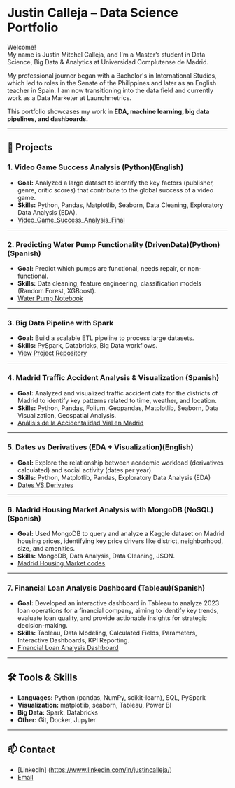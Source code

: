 # Justin Calleja – Data Science Portfolio

Welcome!  
My name is Justin Mitchel Calleja, and I'm a Master’s student in Data Science, Big Data & Analytics at Universidad Complutense de Madrid.

My professional journer began with a Bachelor's in International Studies, which led to roles in the Senate of the Philippines and later as an English teacher in Spain. 
I am now transitioning into the data field and currently work as a Data Marketer at Launchmetrics.

This portfolio showcases my work in **EDA, machine learning, big data pipelines, and dashboards.**

---

## 📂 Projects

### 1. Video Game Success Analysis (Python)(English)

- **Goal:** Analyzed a large dataset to identify the key factors (publisher, genre, critic scores) that contribute to the global success of a video game.
- **Skills:** Python, Pandas, Matplotlib, Seaborn, Data Cleaning, Exploratory Data Analysis (EDA).
- [Video_Game_Success_Analysis_Final](https://github.com/justincallejadata/Portfolio-Notebooks/blob/30d8f09f28a68fedcce38485b33319b99fe0232f/Video_Game_Success_Analysis_Final.ipynb)

---

### 2. Predicting Water Pump Functionality (DrivenData)(Python)(Spanish)
- **Goal:** Predict which pumps are functional, needs repair, or non-functional.  
- **Skills:** Data cleaning, feature engineering, classification models (Random Forest, XGBoost).  
- [Water Pump Notebook](https://github.com/justincallejadata/Portfolio-Notebooks/blob/88e1bf414e577b5b81df4a47e8a5d81cc3462427/Final%20Justin%20Mitchel%20Calleja%20-%20Tarea%20Machine%20Learning%20.ipynb)

---

### 3. Big Data Pipeline with Spark

- **Goal:** Build a scalable ETL pipeline to process large datasets.  
- **Skills:** PySpark, Databricks, Big Data workflows.  
- [View Project Repository](LINK)

---

### 4. Madrid Traffic Accident Analysis & Visualization (Spanish)

- **Goal:** Analyzed and visualized traffic accident data for the districts of Madrid to identify key patterns related to time, weather, and location.
- **Skills:** Python, Pandas, Folium, Geopandas, Matplotlib, Seaborn, Data Visualization, Geospatial Analysis.
- [Análisis de la Accidentalidad Vial en Madrid](https://github.com/justincallejadata/Portfolio-Notebooks/blob/406a1cf19e25ac85605893a7b8f7f4bc99d9d2e8/DistrictsOfMadrid_Visualization.ipynb)

---

### 5. Dates vs Derivatives (EDA + Visualization)(English)

- **Goal:** Explore the relationship between academic workload (derivatives calculated) and social activity (dates per year).
- **Skills:** Python, Matplotlib, Pandas, Exploratory Data Analysis (EDA)
- [Dates VS Derivates](https://github.com/justincallejadata/Portfolio-Notebooks/blob/75242f45fdb61fe1639e3456a27e75dabfe0e503/dates-vs-derivatives_final.ipynb)

---

### 6. Madrid Housing Market Analysis with MongoDB (NoSQL)(Spanish)

- **Goal:** Used MongoDB to query and analyze a Kaggle dataset on Madrid housing prices, identifying key price drivers like district, neighborhood, size, and amenities.
- **Skills:** MongoDB, Data Analysis, Data Cleaning, JSON.
- [Madrid Housing Market codes](https://github.com/justincallejadata/Portfolio-Notebooks/blob/30df8d56c9163860aff2c2313cb93b080e9b73d1/Justin_Mitchel_Calleja_MadridHousePrices.js)
  
---

### 7. Financial Loan Analysis Dashboard (Tableau)(Spanish)

- **Goal:** Developed an interactive dashboard in Tableau to analyze 2023 loan operations for a financial company, aiming to identify key trends, evaluate loan quality, and provide actionable insights for strategic decision-making.
- **Skills:** Tableau, Data Modeling, Calculated Fields, Parameters, Interactive Dashboards, KPI Reporting.
- [Financial Loan Analysis Dashboard](https://public.tableau.com/app/profile/justin.calleja/viz/TareaTableau_Final_JustinMitchelCalleja/MainDashboard)


---


## 🛠️ Tools & Skills
- **Languages:** Python (pandas, NumPy, scikit-learn), SQL, PySpark  
- **Visualization:** matplotlib, seaborn, Tableau, Power BI  
- **Big Data:** Spark, Databricks  
- **Other:** Git, Docker, Jupyter  

---

## 📫 Contact
- [LinkedIn] (https://www.linkedin.com/in/justincalleja/)  
- [Email](justinmitchelcalleja@gmail.com)

